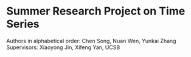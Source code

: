 # Summer Research Project on Time Series
Authors in alphabetical order: Chen Song, Nuan Wen, Yunkai Zhang
Supervisors: Xiaoyong Jin, Xifeng Yan, UCSB

